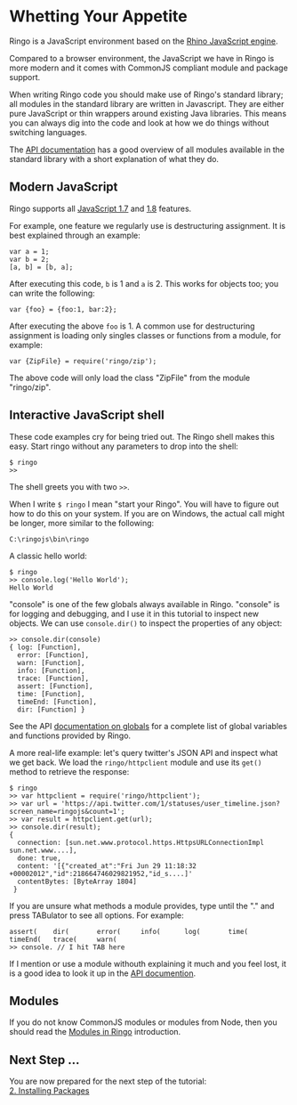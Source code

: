 Whetting Your Appetite
===============================

Ringo is a JavaScript environment based on the [Rhino JavaScript engine](http://www.mozilla.org/rhino/).

Compared to a browser environment, the JavaScript we have in Ringo is more modern and it comes with CommonJS compliant module and package support.

When writing Ringo code you should make use of Ringo's standard library; all modules in the standard library are written in Javascript. They are either pure JavaScript or thin wrappers around existing Java libraries. This means you can always dig into the code and look at how we do things without switching languages.

The [API documentation](http://www.ringojs.org/api/master/) has a good overview of all modules available in the standard library with a short explanation of what they do.

Modern JavaScript
--------------------

Ringo supports all [JavaScript 1.7](https://developer.mozilla.org/en-US/docs/JavaScript/New_in_JavaScript/1.7) and [1.8](https://developer.mozilla.org/en-US/docs/JavaScript/New_in_JavaScript/1.8) features.

For example, one feature we regularly use is destructuring assignment. It is best explained through an example:

    var a = 1;
    var b = 2;
    [a, b] = [b, a];

After executing this code, `b` is 1 and `a` is 2. This works for objects too; you can write the following:

    var {foo} = {foo:1, bar:2};

After executing the above `foo` is 1. A common use for destructuring assignment is loading only singles classes or functions from a module, for example:

    var {ZipFile} = require('ringo/zip');

The above code will only load the class "ZipFile" from the module "ringo/zip".

Interactive JavaScript shell
----------------------------------

These code examples cry for being tried out. The Ringo shell makes this easy. Start ringo without any parameters to drop into the shell:

    $ ringo
    >>

The shell greets you with two `>>`.


<div class="mustknow">

When I write `$ ringo` I mean "start your Ringo". You will have to figure out how to do this on your system. If you are on Windows, the actual call might be longer, more similar to the following:

    C:\ringojs\bin\ringo

</div>

A classic hello world:

    $ ringo
    >> console.log('Hello World');
    Hello World

"console" is one of the few globals always available in Ringo. "console" is for logging and debugging, and I use it in this tutorial to inspect new objects. We can use `console.dir()` to inspect the properties of any object:

    >> console.dir(console)
    { log: [Function],
      error: [Function],
      warn: [Function],
      info: [Function],
      trace: [Function],
      assert: [Function],
      time: [Function],
      timeEnd: [Function],
      dir: [Function] }



<div class="knowmore">

See the API [documentation on globals](http://www.ringojs.org/api/master/globals/) for a complete list of global variables and functions provided by Ringo.

</div>

A more real-life example: let's query twitter's JSON API and inspect what we get back. We load the `ringo/httpclient` module and use its `get()` method to retrieve the response:

    $ ringo
    >> var httpclient = require('ringo/httpclient');
    >> var url = 'https://api.twitter.com/1/statuses/user_timeline.json?screen_name=ringojs&count=1';
    >> var result = httpclient.get(url);
    >> console.dir(result);
    {
      connection: [sun.net.www.protocol.https.HttpsURLConnectionImpl sun.net.www....],
      done: true,
      content: '[{"created_at":"Fri Jun 29 11:18:32 +00002012","id":218664746029821952,"id_s....]'
      contentBytes: [ByteArray 1804]
     }

If you are unsure what methods a module provides, type until the "." and press TABulator to see all options. For example:

    assert(    dir(       error(     info(      log(       time(      timeEnd(   trace(     warn(
    >> console. // I hit TAB here

<div class="knowmore">

If I mention or use a module withouth explaining it much and you feel lost, it is a good idea to look it up in the [API documention](http://ringojs.org/api/master/).

</div>

## Modules

If you do not know CommonJS modules or modules from Node, then you should read the [Modules in Ringo](http://www.ringojs.org/documentation/modules) introduction.

## Next Step …
You are now prepared for the next step of the tutorial:<br>
[2. Installing Packages](/tutorial/dependencies/)
